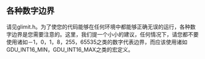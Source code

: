 ## 各种数字边界

请见glimit.h。为了使您的代码能够在任何环境中都能够正确无误的运行，各种数字边界是您需要注意的。这里，我们提一个小小的建议，任何情况下，请您都不要使用诸如－1，0，1，8，255，65535之类的数字代表边界，而应该使用诸如GDU_INT16_MIN，GDU_INT16_MAX之类的宏定义。
